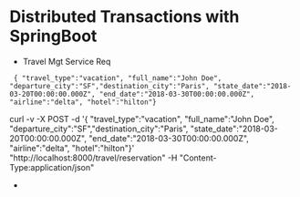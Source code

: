 # Distributed Transactions with SpringBoot  



- Travel Mgt Service Req 

`` 
{ "travel_type":"vacation", "full_name":"John Doe", "departure_city":"SF","destination_city":"Paris", "state_date":"2018-03-20T00:00:00.000Z", "end_date":"2018-03-30T00:00:00.000Z", "airline":"delta", "hotel":"hilton"}
``


curl -v -X POST -d '{ "travel_type":"vacation", "full_name":"John Doe", "departure_city":"SF","destination_city":"Paris", "state_date":"2018-03-20T00:00:00.000Z", "end_date":"2018-03-30T00:00:00.000Z", "airline":"delta", "hotel":"hilton"}' \
 "http://localhost:8000/travel/reservation" -H "Content-Type:application/json"


- 
